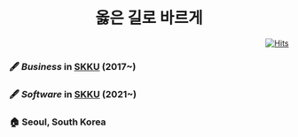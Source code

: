 

<div align = "center">
              
# 옳은 길로 바르게
              
</div>

<div align="right">
 
[![Hits](https://hits.seeyoufarm.com/api/count/incr/badge.svg?url=https%3A%2F%2Fgithub.com%2FSNP0301&count_bg=%2339D59D&title_bg=%23555555&icon=&icon_color=%23E7E7E7&title=hit+with&edge_flat=false)](https://hits.seeyoufarm.com)
 
</div>
              
### 🖋 *Business* in [SKKU](https://www.skku.edu/eng/) (2017~) <br>
### 🖋 *Software* in [SKKU](https://www.skku.edu/eng/) (2021~) <br>
### 🏠 Seoul, South Korea <br>

<!---
<div align = center>

 deep : ![image](https://img.shields.io/badge/Python-FFD43B?style=for-the-badge&logo=python&logoColor=darkgreen )  ![image](https://img.shields.io/badge/C-00599C?style=for-the-badge&logo=c&logoColor=white )  <br>
 dip :![image](https://img.shields.io/badge/Ruby-CC342D?style=for-the-badge&logo=ruby&logoColor=white) ![image](https://img.shields.io/badge/Jekyll-CC0000?style=for-the-badge&logo=Jekyll&logoColor=white)

</div>
--->

<!---![SNP0301's GitHub stats](https://github-readme-stats.vercel.app/api?username=snp0301&count_private=true&show_icons=true&show_icons=true&theme=dark) <br>
--->
<!---[![Top Langs](https://github-readme-stats.vercel.app/api/top-langs/?username=snp0301)](https://github.com/snp0301/github-readme-stats)
--->


<!---![footer](https://capsule-render.vercel.app/api?section=footer)
--->
